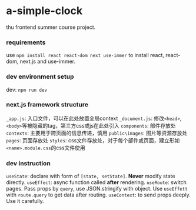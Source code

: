 # a-simple-clock
thu frontend summer course project.

### requirements
use `npm install react react-dom next use-immer` to install react, react-dom, next.js and use-immer.


### dev environment setup
dev: `npm run dev`


### next.js framework structure
`_app.js`: 入口文件，可以在此处放置全局context
`_document.js`: 修改`<head>`, `<body>`等被隐藏的tag，第三方css或js在此处引入
`components`: 部件存放处
`contexts`: 主要用于跨页面的信息传递，慎用
`public\images`: 图片等资源存放处
`pages`: 页面存放处
`styles`: css文件存放处，对于每个部件或页面，建立形如`<name>.module.css`的css文件使用


### dev instruction
`useState`: declare with form of `[state, setState]`. **Never** modify state directly.
`useEffect`: async function called **after** rendering.
`useRoute`: switch pages. Pass props by `query`, use JSON.stringify with object. Use `useEffett` with `route.query` to get data after routing.
`useContext`: to send props deeply. Use it carefully.
